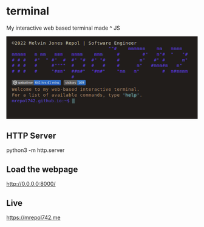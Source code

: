 # terminal
My interactive web based terminal made ^ JS

<a href="https://mrepol742.me">

<img alt="Terminal" src="https://github.com/mrepol742/terminal/blob/master/terminal.png"/>
  </a>
  
  ## HTTP Server
  python3 -m http.server
  
  ## Load the webpage
  http://0.0.0.0:8000/
  
  ## Live
  https://mrepol742.me

